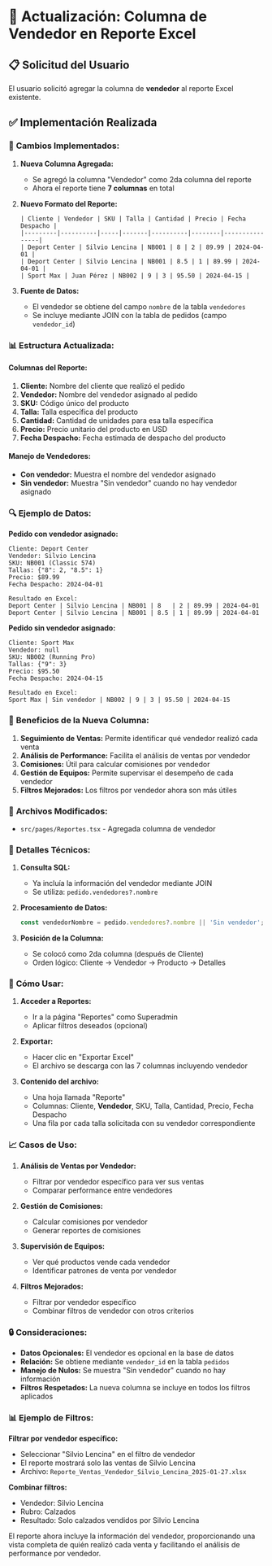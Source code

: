 # 👤 Actualización: Columna de Vendedor en Reporte Excel

## 📋 **Solicitud del Usuario**

El usuario solicitó agregar la columna de **vendedor** al reporte Excel existente.

## ✅ **Implementación Realizada**

### 🔧 **Cambios Implementados:**

1. **Nueva Columna Agregada:**
   - Se agregó la columna "Vendedor" como 2da columna del reporte
   - Ahora el reporte tiene **7 columnas** en total

2. **Nuevo Formato del Reporte:**
   ```
   | Cliente | Vendedor | SKU | Talla | Cantidad | Precio | Fecha Despacho |
   |---------|----------|-----|-------|----------|--------|----------------|
   | Deport Center | Silvio Lencina | NB001 | 8 | 2 | 89.99 | 2024-04-01 |
   | Deport Center | Silvio Lencina | NB001 | 8.5 | 1 | 89.99 | 2024-04-01 |
   | Sport Max | Juan Pérez | NB002 | 9 | 3 | 95.50 | 2024-04-15 |
   ```

3. **Fuente de Datos:**
   - El vendedor se obtiene del campo `nombre` de la tabla `vendedores`
   - Se incluye mediante JOIN con la tabla de pedidos (campo `vendedor_id`)

### 📊 **Estructura Actualizada:**

#### **Columnas del Reporte:**
1. **Cliente:** Nombre del cliente que realizó el pedido
2. **Vendedor:** Nombre del vendedor asignado al pedido
3. **SKU:** Código único del producto
4. **Talla:** Talla específica del producto
5. **Cantidad:** Cantidad de unidades para esa talla específica
6. **Precio:** Precio unitario del producto en USD
7. **Fecha Despacho:** Fecha estimada de despacho del producto

#### **Manejo de Vendedores:**
- **Con vendedor:** Muestra el nombre del vendedor asignado
- **Sin vendedor:** Muestra "Sin vendedor" cuando no hay vendedor asignado

### 🔍 **Ejemplo de Datos:**

**Pedido con vendedor asignado:**
```
Cliente: Deport Center
Vendedor: Silvio Lencina
SKU: NB001 (Classic 574)
Tallas: {"8": 2, "8.5": 1}
Precio: $89.99
Fecha Despacho: 2024-04-01

Resultado en Excel:
Deport Center | Silvio Lencina | NB001 | 8   | 2 | 89.99 | 2024-04-01
Deport Center | Silvio Lencina | NB001 | 8.5 | 1 | 89.99 | 2024-04-01
```

**Pedido sin vendedor asignado:**
```
Cliente: Sport Max
Vendedor: null
SKU: NB002 (Running Pro)
Tallas: {"9": 3}
Precio: $95.50
Fecha Despacho: 2024-04-15

Resultado en Excel:
Sport Max | Sin vendedor | NB002 | 9 | 3 | 95.50 | 2024-04-15
```

### 🎯 **Beneficios de la Nueva Columna:**

1. **Seguimiento de Ventas:** Permite identificar qué vendedor realizó cada venta
2. **Análisis de Performance:** Facilita el análisis de ventas por vendedor
3. **Comisiones:** Útil para calcular comisiones por vendedor
4. **Gestión de Equipos:** Permite supervisar el desempeño de cada vendedor
5. **Filtros Mejorados:** Los filtros por vendedor ahora son más útiles

### 📁 **Archivos Modificados:**

- `src/pages/Reportes.tsx` - Agregada columna de vendedor

### 🔧 **Detalles Técnicos:**

1. **Consulta SQL:**
   - Ya incluía la información del vendedor mediante JOIN
   - Se utiliza: `pedido.vendedores?.nombre`

2. **Procesamiento de Datos:**
   ```typescript
   const vendedorNombre = pedido.vendedores?.nombre || 'Sin vendedor';
   ```

3. **Posición de la Columna:**
   - Se colocó como 2da columna (después de Cliente)
   - Orden lógico: Cliente → Vendedor → Producto → Detalles

### 🚀 **Cómo Usar:**

1. **Acceder a Reportes:**
   - Ir a la página "Reportes" como Superadmin
   - Aplicar filtros deseados (opcional)

2. **Exportar:**
   - Hacer clic en "Exportar Excel"
   - El archivo se descarga con las 7 columnas incluyendo vendedor

3. **Contenido del archivo:**
   - Una hoja llamada "Reporte"
   - Columnas: Cliente, **Vendedor**, SKU, Talla, Cantidad, Precio, Fecha Despacho
   - Una fila por cada talla solicitada con su vendedor correspondiente

### 📈 **Casos de Uso:**

1. **Análisis de Ventas por Vendedor:**
   - Filtrar por vendedor específico para ver sus ventas
   - Comparar performance entre vendedores

2. **Gestión de Comisiones:**
   - Calcular comisiones por vendedor
   - Generar reportes de comisiones

3. **Supervisión de Equipos:**
   - Ver qué productos vende cada vendedor
   - Identificar patrones de venta por vendedor

4. **Filtros Mejorados:**
   - Filtrar por vendedor específico
   - Combinar filtros de vendedor con otros criterios

### 🔒 **Consideraciones:**

- **Datos Opcionales:** El vendedor es opcional en la base de datos
- **Relación:** Se obtiene mediante `vendedor_id` en la tabla `pedidos`
- **Manejo de Nulos:** Se muestra "Sin vendedor" cuando no hay información
- **Filtros Respetados:** La nueva columna se incluye en todos los filtros aplicados

### 📊 **Ejemplo de Filtros:**

**Filtrar por vendedor específico:**
- Seleccionar "Silvio Lencina" en el filtro de vendedor
- El reporte mostrará solo las ventas de Silvio Lencina
- Archivo: `Reporte_Ventas_Vendedor_Silvio_Lencina_2025-01-27.xlsx`

**Combinar filtros:**
- Vendedor: Silvio Lencina
- Rubro: Calzados
- Resultado: Solo calzados vendidos por Silvio Lencina

El reporte ahora incluye la información del vendedor, proporcionando una vista completa de quién realizó cada venta y facilitando el análisis de performance por vendedor.




